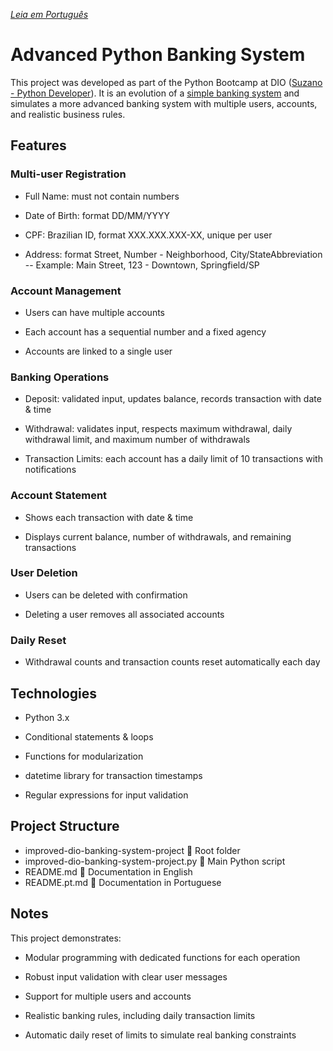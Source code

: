 *[Leia em Português](./README.pt.md)*
# Advanced Python Banking System


This project was developed as part of the Python Bootcamp at DIO ([Suzano - Python Developer](https://www.dio.me/bootcamp/suzano-python-developer)). It is an evolution of a [simple banking system](https://github.com/gtovichins/basic-python-banking-system) and simulates a more advanced banking system with multiple users, accounts, and realistic business rules.

##  Features
###  Multi-user Registration

  - Full Name: must not contain numbers

  - Date of Birth: format DD/MM/YYYY

  - CPF: Brazilian ID, format XXX.XXX.XXX-XX, unique per user

  - Address: format Street, Number - Neighborhood, City/StateAbbreviation
  -- Example: Main Street, 123 - Downtown, Springfield/SP

###  Account Management

  - Users can have multiple accounts

  - Each account has a sequential number and a fixed agency

  - Accounts are linked to a single user

###  Banking Operations

  - Deposit: validated input, updates balance, records transaction with date & time

  - Withdrawal: validates input, respects maximum withdrawal, daily withdrawal limit, and maximum number of withdrawals

  - Transaction Limits: each account has a daily limit of 10 transactions with notifications

###  Account Statement

  - Shows each transaction with date & time

  - Displays current balance, number of withdrawals, and remaining transactions

###  User Deletion

  - Users can be deleted with confirmation

  - Deleting a user removes all associated accounts

###  Daily Reset

  - Withdrawal counts and transaction counts reset automatically each day

##  Technologies

  - Python 3.x

  - Conditional statements & loops

  - Functions for modularization

  - datetime library for transaction timestamps

  - Regular expressions for input validation

##  Project Structure
  - improved-dio-banking-system-project 📁 Root folder
  - improved-dio-banking-system-project.py 📝 Main Python script
  - README.md 📄 Documentation in English
  - README.pt.md 📄 Documentation in Portuguese

##  Notes

This project demonstrates:

  - Modular programming with dedicated functions for each operation

  - Robust input validation with clear user messages

  - Support for multiple users and accounts

  - Realistic banking rules, including daily transaction limits

  - Automatic daily reset of limits to simulate real banking constraints
